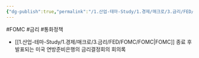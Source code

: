```yaml
---
{"dg-publish":true,"permalink":"/1.산업-테마-Study/1.경제/매크로/3.금리/FED/FOMC/FOMC 의사록/","created":"2024-11-20T21:02:27.167+09:00","updated":"2025-06-03T20:07:19.745+09:00"}
---
```


#FOMC #금리 #통화정책


- [[1.산업-테마-Study/1.경제/매크로/3.금리/FED/FOMC/FOMC\|FOMC]] 종료 후 발표되는 미국 연방준비은행의 금리결정회의 회의록